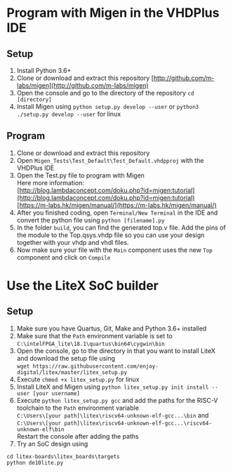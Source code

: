 # Program with Migen in the VHDPlus IDE

## Setup
1. Install Python 3.6+
2. Clone or download and extract this repository [http://github.com/m-labs/migen](http://github.com/m-labs/migen)
3. Open the console and go to the directory of the repository
```cd [directory]```
4. Install Migen using ```python setup.py develop --user``` or ```python3 ./setup.py develop --user``` for linux

## Program
1. Clone or download and extract this repository
2. Open ```Migen_Tests\Test_Default\Test_Default.vhdpproj``` with the VHDPlus IDE
3. Open the Test.py file to program with Migen <br/>
Here more information: <br/>
[http://blog.lambdaconcept.com/doku.php?id=migen:tutorial](http://blog.lambdaconcept.com/doku.php?id=migen:tutorial)<br/>
[https://m-labs.hk/migen/manual/](https://m-labs.hk/migen/manual/)
4. After you finished coding, open ```Terminal/New Terminal``` in the IDE and convert the python file using ```python [filename].py```
5. In the folder ```build```, you can find the generated top.v file. Add the pins of the module to the Top.qsys.vhdp file so you can use your design together with your vhdp and vhdl files.
6. Now make sure your file with the ```Main``` component uses the new ```Top``` component and click on ```Compile```

# Use the LiteX SoC builder

## Setup
1. Make sure you have Quartus, Git, Make and Python 3.6+ installed
2. Make sure that the ```Path``` environment variable is set to ```C:\intelFPGA_lite\18.1\quartus\bin64\cygwin\bin``` 
3. Open the console, go to the directory in that you want to install LiteX and download the setup file using <br/>
```wget https://raw.githubusercontent.com/enjoy-digital/litex/master/litex_setup.py```
4. Execute ```chmod +x litex_setup.py``` for linux
5. Install LiteX and Migen using ```python litex_setup.py init install --user [your username]```
6. Execute ```python litex_setup.py gcc``` and add the paths for the RISC-V toolchain to the ```Path``` environment variable <br/>
```C:\Users\[your path]\litex\riscv64-unknown-elf-gcc...\bin``` and <br/>
```C:\Users\[your path]\litex\riscv64-unknown-elf-gcc...\riscv64-unknown-elf\bin``` <br/>
Restart the console after adding the paths
7. Try an SoC design using
```
cd litex-boards\litex_boards\targets
python de10lite.py
```

